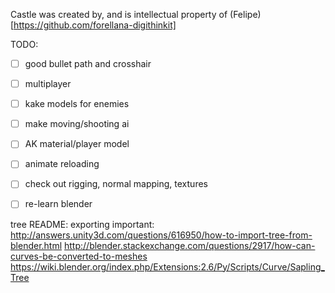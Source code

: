 Castle was created by, and is intellectual property of (Felipe)[https://github.com/forellana-digithinkit]

TODO:
   - [ ] good bullet path and crosshair
   - [ ] multiplayer
   - [ ] kake models for enemies
   - [ ] make moving/shooting ai
   - [ ] AK material/player model
   - [ ] animate reloading
   - [ ] check out rigging, normal mapping, textures
   - [ ] re-learn blender


tree README:
   exporting important:
      http://answers.unity3d.com/questions/616950/how-to-import-tree-from-blender.html
      http://blender.stackexchange.com/questions/2917/how-can-curves-be-converted-to-meshes
   https://wiki.blender.org/index.php/Extensions:2.6/Py/Scripts/Curve/Sapling_Tree

